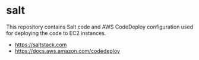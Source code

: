 # salt
This repository contains Salt code and AWS CodeDeploy configuration used for deploying the code to EC2 instances.

* https://saltstack.com
* https://docs.aws.amazon.com/codedeploy

